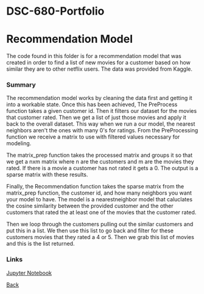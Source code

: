 # DSC-680-Portfolio
# Recommendation Model

The code found in this folder is for a recommendation model that was created
in order to find a list of new movies for a customer based on how similar
they are to other netflix users. The data was provided from Kaggle.

### Summary
The recommendation model works by cleaning the data first and getting it into a workable state. Once this has been achieved, The PreProcess function takes a given customer id. Then it filters our dataset for the movies that customer rated. Then we get a list of just those movies and apply it back to the overall dataset. This way when we run a our model, the nearest neighbors aren't the ones with many 0's for ratings. From the PreProcessing function we receive a matrix to use with filtered values necessary for modeling.

The matrix_prep function takes the processed matrix and groups it so that we get a nxm matrix where n are the customers
and m are the movies they rated. If there is a movie a customer has not rated it gets a 0. The output is a sparse matrix 
with these results.

Finally, the Recommendation function takes the sparse matrix from the matrix_prep function, the customer id, 
and how many neighbors you want your model to have. The model is a nearestneighbor model that caluclates the 
cosine similarity between the provided customer and the other customers that rated the at least one of the
movies that the customer rated. 

Then we loop through the customers pulling out the similar customers and put this in a list. We then use this 
list to go back and filter for these customers movies that they rated a 4 or 5. Then we grab this list of movies
and this is the list returned.

### Links
[Jupyter Notebook](https://github.com/Lemonchasers/Lemonchasers.github.io/blob/master/Netflix%20Recommended%20Movies/DSC%20630%20Final%20Code.ipynb)

[Back](/Lemonchasers.github.io/Index.md)

